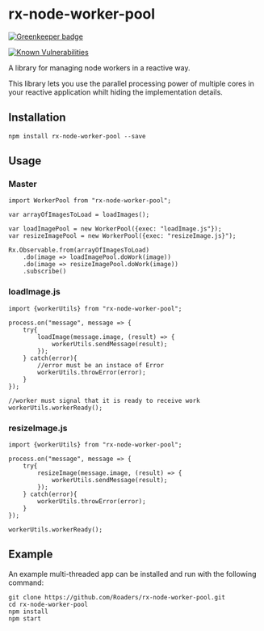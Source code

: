 # rx-node-worker-pool

[![Greenkeeper badge](https://badges.greenkeeper.io/Roaders/rx-node-worker-pool.svg)](https://greenkeeper.io/)

[![Known Vulnerabilities](https://snyk.io/test/github/roaders/rx-node-worker-pool/badge.svg)](https://snyk.io/test/github/roaders/rx-node-worker-pool)

A library for managing node workers in a reactive way.

This library lets you use the parallel processing power of multiple cores in your reactive application whilt hiding the implementation details.

## Installation

`npm install rx-node-worker-pool --save`

## Usage

### Master

```
import WorkerPool from "rx-node-worker-pool";

var arrayOfImagesToLoad = loadImages();

var loadImagePool = new WorkerPool({exec: "loadImage.js"});
var resizeImagePool = new WorkerPool({exec: "resizeImage.js}");

Rx.Observable.from(arrayOfImagesToLoad)
    .do(image => loadImagePool.doWork(image))
    .do(image => resizeImagePool.doWork(image))
    .subscribe()
```
### loadImage.js
```
import {workerUtils} from "rx-node-worker-pool";

process.on("message", message => {
    try{
        loadImage(message.image, (result) => {
            workerUtils.sendMessage(result);
        });
    } catch(error){
        //error must be an instace of Error
        workerUtils.throwError(error);
    }
});

//worker must signal that it is ready to receive work
workerUtils.workerReady();
```
### resizeImage.js
```
import {workerUtils} from "rx-node-worker-pool";

process.on("message", message => {
    try{
        resizeImage(message.image, (result) => {
            workerUtils.sendMessage(result);
        });
    } catch(error){
        workerUtils.throwError(error);
    }
});

workerUtils.workerReady();
```
## Example

An example multi-threaded app can be installed and run with the following command:

```
git clone https://github.com/Roaders/rx-node-worker-pool.git
cd rx-node-worker-pool
npm install
npm start
```
